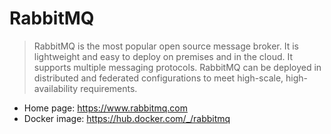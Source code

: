 # RabbitMQ

> RabbitMQ is the most popular open source message broker. It is lightweight and easy to deploy on premises and in the cloud. It supports multiple messaging protocols. RabbitMQ can be deployed in distributed and federated configurations to meet high-scale, high-availability requirements.

-   Home page: <https://www.rabbitmq.com>
-   Docker image: <https://hub.docker.com/_/rabbitmq>
